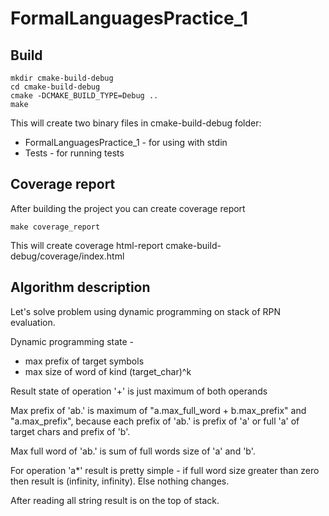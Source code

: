 # FormalLanguagesPractice_1

## Build
```
mkdir cmake-build-debug
cd cmake-build-debug
cmake -DCMAKE_BUILD_TYPE=Debug ..
make
```

This will create two binary files in cmake-build-debug folder:

+ FormalLanguagesPractice_1 - for using with stdin
+ Tests - for running tests

## Coverage report

After building the project you can create coverage report

```
make coverage_report
```

This will create coverage html-report cmake-build-debug/coverage/index.html


## Algorithm description

Let's solve problem using dynamic programming on stack of RPN evaluation.

Dynamic programming state - 
+ max prefix of target symbols 
+ max size of word of kind (target_char)^k

Result state of operation '+' is just maximum of both operands


Max prefix of 'ab.' is maximum of "a.max_full_word + b.max_prefix" and "a.max_prefix", because each prefix of 'ab.' is prefix of 'a' or full 'a' of target chars and prefix of 'b'.

Max full word of 'ab.' is sum of full words size of 'a' and 'b'.


For operation 'a*' result is pretty simple - if full word size greater than zero then result is (infinity, infinity). Else nothing changes.

After reading all string result is on the top of stack.